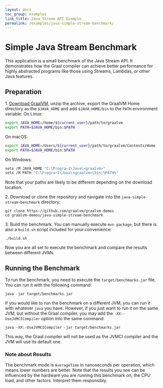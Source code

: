 ```yaml
---
layout: docs
toc_group: examples
link_title: Java Stream API Example
permalink: /examples/java-simple-stream-benchmark/
---
```


# Simple Java Stream Benchmark

This application is a small benchmark of the Java Stream API. It demonstrates how the Graal compiler can achieve better performance for highly abstracted programs like those using Streams, Lambdas, or other Java features.

## Preparation

1&#46; [Download GraalVM](https://www.graalvm.org/downloads/), unzip the archive, export the GraalVM Home directory as the `$JAVA_HOME` and add `$JAVA_HOME/bin` to the `PATH` environment variable:
  On Linux:
  ```bash
  export JAVA_HOME=/home/${current_user}/path/to/graalvm
  export PATH=$JAVA_HOME/bin:$PATH
  ```
  On macOS:
  ```bash
  export JAVA_HOME=/Users/${current_user}/path/to/graalvm/Contents/Home
  export PATH=$JAVA_HOME/bin:$PATH
  ```
  On Windows:
  ```bash
  setx /M JAVA_HOME "C:\Progra~1\Java\<graalvm>"
  setx /M PATH "C:\Progra~1\Java\<graalvm>\bin;%PATH%"
  ```
  Note that your paths are likely to be different depending on the download location.

2&#46; Download or clone the repository and navigate into the `java-simple-stream-benchmark` directory:
  ```shell
  git clone https://github.com/graalvm/graalvm-demos
  cd graalvm-demos/java-simple-stream-benchmark
  ```

3&#46; Build the benchmark. You can manually execute `mvn package`, but there is also a `build.sh` script included for your convenience:
  ```shell
  ./build.sh
  ```
Now you are all set to execute the benchmark and compare the results between different JVMs.

## Running the Benchmark

To run the benchmark, you need to execute the `target/benchmarks.jar` file.
You can run it with the following command:
```shell
java -jar target/benchmarks.jar
```
If you would like to run the benchmark on a different JVM, you can run it with whatever `java` you have.
However, if you just want to run it on the same JVM, but without the Graal compiler, you may add the `-XX:-UseJVMCICompiler` option into the same command:
```shell
java -XX:-UseJVMCICompiler -jar target/benchmarks.jar
```

This way, the Graal compiler will not be used as the JVMCI compiler and the JVM will use its default one.

### Note about Results

The benchmark mode is `AverageTime` in nanoseconds per operation, which means lower numbers are better.
Note that the results you see can be influenced by the hardware you are running this benchmark on, the CPU load, and other factors.
Interpret them responsibly.
